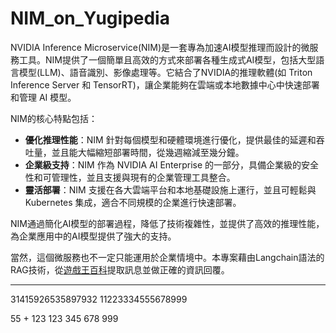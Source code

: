 # NIM_on_Yugipedia

NVIDIA Inference Microservice(NIM)是一套專為加速AI模型推理而設計的微服務工具。NIM提供了一個簡單且高效的方式來部署各種生成式AI模型，包括大型語言模型(LLM)、語音識別、影像處理等。它結合了NVIDIA的推理軟體(如 Triton Inference Server 和 TensorRT)，讓企業能夠在雲端或本地數據中心中快速部署和管理 AI 模型。

NIM的核心特點包括：

*	**優化推理性能**：NIM 針對每個模型和硬體環境進行優化，提供最佳的延遲和吞吐量，並且能大幅縮短部署時間，從幾週縮減至幾分鐘。
* **企業級支持**：NIM 作為 NVIDIA AI Enterprise 的一部分，具備企業級的安全性和可管理性，並且支援與現有的企業管理工具整合。
* **靈活部署**：NIM 支援在各大雲端平台和本地基礎設施上運行，並且可輕鬆與 Kubernetes 集成，適合不同規模的企業進行快速部署。

NIM通過簡化AI模型的部署過程，降低了技術複雜性，並提供了高效的推理性能，為企業應用中的AI模型提供了強大的支持。

當然，這個微服務也不一定只能運用於企業情境中。本專案藉由Langchain語法的RAG技術，從[遊戲王百科](yugipedia.com)提取訊息並做正確的資訊回覆。

***

31415926535897932
11223334555678999

55 + 123 123 345 678 999
